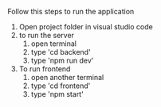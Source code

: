 Follow this steps to run the application

01. Open project folder in visual studio code
02. to run the server
	1. open terminal
	2. type 'cd backend'
	3. type 'npm run dev'
03. To run frontend
	1. open another terminal
	2. type 'cd frontend'
	3. type 'npm start'
